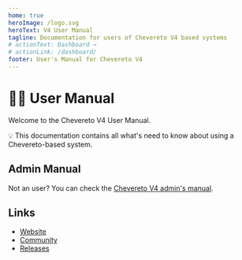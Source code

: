```yaml
---
home: true
heroImage: /logo.svg
heroText: V4 User Manual
tagline: Documentation for users of Chevereto V4 based systems
# actionText: Dashboard →
# actionLink: /dashboard/
footer: User's Manual for Chevereto V4
---
```


# 👩‍💻 User Manual

Welcome to the Chevereto V4 User Manual.

💡 This documentation contains all what's need to know about using a Chevereto-based system.

## Admin Manual

Not an user? You can check the [Chevereto V4 admin's manual](https://v4-admin.chevereto.com/).

## Links

* [Website](https://chevereto.com/)
* [Community](https://chevereto.com/community/)
* [Releases](https://releases.chevereto.com/)
